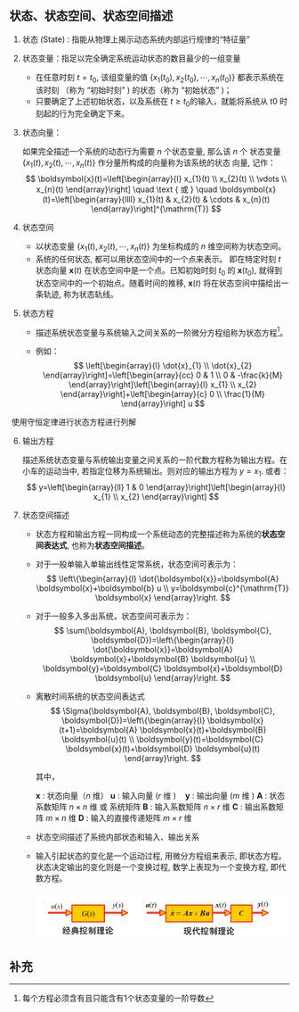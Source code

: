 ## 状态、状态空间、状态空间描述

1. 状态 (State) : 指能从物理上揭示动态系统内部运行规律的“特征量”

2. 状态变量：指足以完全确定系统运动状态的数目最少的一组变量
   - 在任意时刻 $t=t_{0}$, 该组变量的值 $\left\{x_{1}\left(t_{0}\right), x_{2}\left(t_{0}\right), \cdots, x_{n}\left(t_{0}\right)\right\}$ 都表示系统在该时刻	（称为 “初始时刻” ) 的状态（称为 “初始状态” )；
   - 只要确定了上述初始状态，以及系统在 $t ≥ t_0$的输入，就能将系统从 t0 时刻起的行为完全确定下来。

3. 状态向量：

   如果完全描述一个系统的动态行为需要 $n$ 个状态变量, 那么该 $n$ 个 状态变量 $\left\{x_{1}(t), x_{2}(t), \cdots, x_{n}(t)\right\}$ 作分量所构成的向量称为该系统的状态 向量, 记作：
   $$
   \boldsymbol{x}(t)=\left[\begin{array}{l}
   x_{1}(t) \\
   x_{2}(t) \\
   \vdots \\
   x_{n}(t)
   \end{array}\right] \quad \text { 或 } \quad \boldsymbol{x}(t)=\left[\begin{array}{llll}
   x_{1}(t) & x_{2}(t) & \cdots & x_{n}(t)
   \end{array}\right]^{\mathrm{T}}
   $$

4. 状态空间
   - 以状态变量 $\left\{x_{1}(t), x_{2}(t), \cdots, x_{n}(t)\right\}$ 为坐标构成的 $n$ 维空间称为状态空间。
   - 系统的任何状态, 都可以用状态空间中的一个点来表示。 即在特定时刻 $t$ 状态向量 $\boldsymbol{x}(t)$ 在状态空间中是一个点。已知初始时刻 $t_{0}$ 的 $\boldsymbol{x}\left(t_{0}\right)$, 就得到状态空间中的一个初始点。随着时间的推移, $\boldsymbol{x}(t)$ 将在状态空间中描绘出一条轨迹, 称为状态轨线。

5. 状态方程

   - 描述系统状态变量与系统输入之间关系的一阶微分方程组称为状态方程[^1 ]。

   - 例如：
     $$
     \left[\begin{array}{l}
     \dot{x}_{1} \\
     \dot{x}_{2}
     \end{array}\right]=\left[\begin{array}{cc}
     0 & 1 \\
     0 & -\frac{k}{M}
     \end{array}\right]\left[\begin{array}{l}
     x_{1} \\
     x_{2}
     \end{array}\right]+\left[\begin{array}{c}
     0 \\
     \frac{1}{M}
     \end{array}\right] u
     $$

​				使用守恒定律进行状态方程进行列解

6. 输出方程

   描述系统状态变量与系统输出变量之间关系的一阶代数方程称为输出方程。在小车的运动当中, 若指定位移为系统输出。则对应的输出方程为 $y=x_{1}$. 或者：
   $$
   y=\left[\begin{array}{ll}
   1 & 0
   \end{array}\right]\left[\begin{array}{l}
   x_{1} \\
   x_{2}
   \end{array}\right]
   $$

7. 状态空间描述

   - 状态方程和输出方程一同构成一个系统动态的完整描述称为系统的**状态空间表达式**, 也称为**状态空间描述**。

   - 对于一般单输入单输出线性定常系统，状态空间可表示为：
     $$
     \left\{\begin{array}{l}
     \dot{\boldsymbol{x}}=\boldsymbol{A} \boldsymbol{x}+\boldsymbol{b} u \\
     y=\boldsymbol{c}^{\mathrm{T}} \boldsymbol{x}
     \end{array}\right.
     $$

   - 对于一般多入多出系统，状态空间可表示为：
     $$
     \sum(\boldsymbol{A}, \boldsymbol{B}, \boldsymbol{C}, \boldsymbol{D})=\left\{\begin{array}{l}
     \dot{\boldsymbol{x}}=\boldsymbol{A} \boldsymbol{x}+\boldsymbol{B} \boldsymbol{u} \\
     \boldsymbol{y}=\boldsymbol{C} \boldsymbol{x}+\boldsymbol{D} \boldsymbol{u}
     \end{array}\right.
     $$

   - 离散时间系统的状态空间表达式
     $$
     \Sigma(\boldsymbol{A}, \boldsymbol{B}, \boldsymbol{C}, \boldsymbol{D})=\left\{\begin{array}{l}
     \boldsymbol{x}(t+1)=\boldsymbol{A} \boldsymbol{x}(t)+\boldsymbol{B} \boldsymbol{u}(t) \\
     \boldsymbol{y}(t)=\boldsymbol{C} \boldsymbol{x}(t)+\boldsymbol{D} \boldsymbol{u}(t)
     \end{array}\right.
     $$
     
     其中，
     
     $\boldsymbol{x}$ : 状态向量（$n$ 维）
     $\boldsymbol{u}$ : 输入向量 $(r$ 维 $) \quad \boldsymbol{y}$ : 输出向量 $(m$ 维 $)$
     $\boldsymbol{A}$ : 状态系数矩阵 $n \times n$ 维  或 系统矩阵
     $\boldsymbol{B}$ : 输入系数矩阵 $n \times r$ 维 
     $\boldsymbol{C}$ : 输出系数矩阵 $m \times n$ 维
     $\boldsymbol{D}$ : 输入的直接传递矩阵 $m \times r$ 维 
   
   - 状态空间描述了系统内部状态和输入、输出关系
   
   - 输入引起状态的变化是一个运动过程, 用微分方程组来表示, 即状态方程。状态决定输出的变化则是一个变换过程, 数学上表现为一个变换方程, 即代数方程。
   
     ![image-20211116192633528](第九周.assets/image-20211116192633528.png)

## 补充

[^1 ]:每个方程必须含有且只能含有1个状态变量的一阶导数

